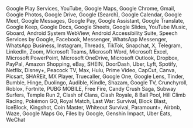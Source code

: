 Google Play Services, YouTube, Google Maps, Google Chrome, Gmail, Google Photos, Google Drive, Google (Search), Google Calendar, Google Meet, Google Messages, Google Pay, Google Assistant, Google Translate, Google Keep, Google Docs, Google Sheets, Google Slides, YouTube Music, Gboard, Android System WebView, Android Accessibility Suite, Speech Services by Google, Facebook, Messenger, WhatsApp Messenger, WhatsApp Business, Instagram, Threads, TikTok, Snapchat, X, Telegram, LinkedIn, Zoom, Microsoft Teams, Microsoft Word, Microsoft Excel, Microsoft PowerPoint, Microsoft OneDrive, Microsoft Outlook, Dropbox, PayPal, Amazon Shopping, eBay, SHEIN, DoorDash, Uber, Lyft, Spotify, Netflix, Disney+, Peacock TV, Max, Hulu, Prime Video, CapCut, Canva, Picsart, SHAREit, MX Player, Truecaller, Google One, Google Lens, Tinder, Bumble, Hinge, Duolingo, Audible, Kindle, Shazam, Google TV, Crunchyroll, Roblox, Fortnite, PUBG MOBILE, Free Fire, Candy Crush Saga, Subway Surfers, Temple Run 2, Clash of Clans, Clash Royale, 8 Ball Pool, Hill Climb Racing, Pokémon GO, Royal Match, Last War: Survival, Block Blast, IceBlock, Kingshot, Coin Master, Whiteout Survival, Paramount+, Airbnb, Waze, Google Maps Go, Files by Google, Genshin Impact, Uber Eats, WeChat